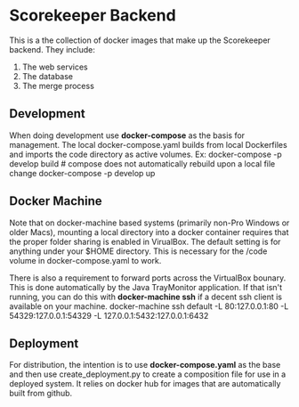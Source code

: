 
# Scorekeeper Backend

This is a the collection of docker images that make up the Scorekeeper backend.
They include:
1. The web services
1. The database
1. The merge process

## Development

When doing development use **docker-compose** as the basis for management.  The local
docker-compose.yaml builds from local Dockerfiles and imports the code directory as active volumes.
Ex:
    docker-compose -p develop build  # compose does not automatically rebuild upon a local file change
    docker-compose -p develop up

## Docker Machine

Note that on docker-machine based systems (primarily non-Pro Windows or older Macs), mounting a local directory
into a docker container requires that the proper folder sharing is enabled in VirualBox.  The default setting
is for anything under your $HOME directory.  This is necessary for the /code volume in docker-compose.yaml
to work.

There is also a requirement to forward ports across the VirtualBox bounary.  This is done automatically
by the Java TrayMonitor application.  If that isn't running, you can do this with **docker-machine ssh** if a 
decent ssh client is available on your machine.
    docker-machine ssh default -L 80:127.0.0.1:80 -L 54329:127.0.0.1:54329 -L 127.0.0.1:5432:127.0.0.1:6432

## Deployment

For distribution, the intention is to use **docker-compose.yaml** as the base and then use create_deployment.py
to create a composition file for use in a deployed system.  It relies on docker hub for images that are
automatically built from github.

